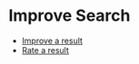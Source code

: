 # Improve Search

- [Improve a result](en/improvesearch/improve-result)
- [Rate a result](en/improvesearch/rate-result)

